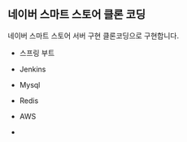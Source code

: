 ## 네이버 스마트 스토어 클론 코딩

네이버 스마트 스토어 서버 구현 클론코딩으로 구현합니다.

- 스프링 부트

- Jenkins

- Mysql

- Redis
- AWS
-
